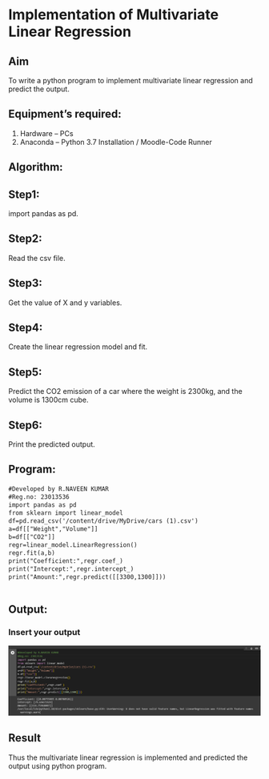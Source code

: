 # Implementation of Multivariate Linear Regression
## Aim
To write a python program to implement multivariate linear regression and predict the output.
## Equipment’s required:
1.	Hardware – PCs
2.	Anaconda – Python 3.7 Installation / Moodle-Code Runner
## Algorithm:
## Step1:
import pandas as pd.

## Step2:
Read the csv file.

## Step3:
Get the value of X and y variables.

## Step4:
Create the linear regression model and fit.

## Step5:
Predict the CO2 emission of a car where the weight is 2300kg, and the volume is 1300cm cube.

## Step6:
Print the predicted output.

## Program:
```
#Developed by R.NAVEEN KUMAR
#Reg.no: 23013536
import pandas as pd
from sklearn import linear_model
df=pd.read_csv('/content/drive/MyDrive/cars (1).csv')
a=df[["Weight","Volume"]]
b=df[["CO2"]]
regr=linear_model.LinearRegression()
regr.fit(a,b)
print("Coefficient:",regr.coef_)
print("Intercept:",regr.intercept_)
print("Amount:",regr.predict([[3300,1300]]))


```
## Output:

### Insert your output

![Alt text](<Screenshot 2023-12-24 213117.png>)

## Result
Thus the multivariate linear regression is implemented and predicted the output using python program.